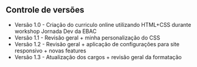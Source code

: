 ## Controle de versões

- Versão 1.0 - Criação do curriculo online utilizando HTML+CSS durante workshop Jornada Dev da EBAC
- Versão 1.1 - Revisão geral + minha personalização do CSS
- Versão 1.2 - Revisão geral + aplicação de configurações para site responsivo + novas features
- Versão 1.3 - Atualização dos cargos + revisão geral da formatação